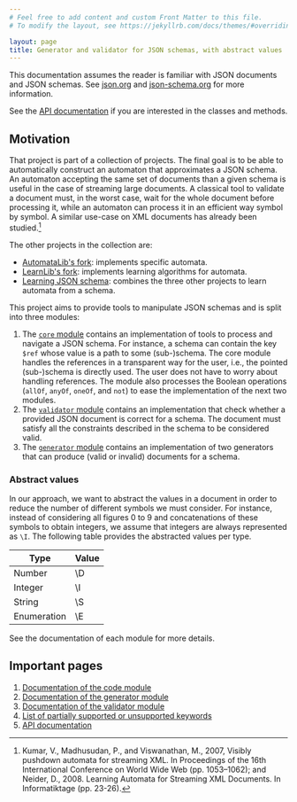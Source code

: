 ```yaml
---
# Feel free to add content and custom Front Matter to this file.
# To modify the layout, see https://jekyllrb.com/docs/themes/#overriding-theme-defaults

layout: page
title: Generator and validator for JSON schemas, with abstract values
---
```


This documentation assumes the reader is familiar with JSON documents and JSON schemas.
See [json.org] and [json-schema.org] for more information.

See the [API documentation](api/apidocs/index.html) if you are interested in the classes and methods.

## Motivation
That project is part of a collection of projects.
The final goal is to be able to automatically construct an automaton that approximates a JSON schema.
An automaton accepting the same set of documents than a given schema is useful in the case of streaming large documents.
A classical tool to validate a document must, in the worst case, wait for the whole document before processing it, while an automaton can process it in an efficient way symbol by symbol.
A similar use-case on XML documents has already been studied.[^1]

The other projects in the collection are:
  - [AutomataLib's fork](https://github.com/DocSkellington/automatalib): implements specific automata.
  - [LearnLib's fork](https://github.com/DocSkellington/learnlib): implements learning algorithms for automata.
  - [Learning JSON schema](https://github.com/DocSkellington/LearningJSONSchema): combines the three other projects to learn automata from a schema.

This project aims to provide tools to manipulate JSON schemas and is split into three modules:
  1. The [`core` module](core.html) contains an implementation of tools to process and navigate a JSON schema.
    For instance, a schema can contain the key `$ref` whose value is a path to some (sub-)schema.
    The core module handles the references in a transparent way for the user, i.e., the pointed (sub-)schema is directly used.
    The user does not have to worry about handling references.
    The module also processes the Boolean operations (`allOf`, `anyOf`, `oneOf`, and `not`) to ease the implementation of the next two modules.
  2. The [`validator` module](validator.html) contains an implementation that check whether a provided JSON document is correct for a schema.
    The document must satisfy all the constraints described in the schema to be considered valid.
  3. The [`generator` module](generator.html) contains an implementation of two generators that can produce (valid or invalid) documents for a schema.

### Abstract values
In our approach, we want to abstract the values in a document in order to reduce the number of different symbols we must consider.
For instance, instead of considering all figures 0 to 9 and concatenations of these symbols to obtain integers, we assume that integers are always represented as `\I`.
The following table provides the abstracted values per type.

| Type        | Value |
|-------------|-------|
| Number      | \D    |
| Integer     | \I    |
| String      | \S    |
| Enumeration | \E    |

See the documentation of each module for more details.

## Important pages
  1. [Documentation of the code module](core.html)
  2. [Documentation of the generator module](generator.html)
  3. [Documentation of the validator module](validator.html)
  4. [List of partially supported or unsupported keywords](keywords.html)
  5. [API documentation](api/apidocs/index.html)

[json.org]: https://www.json.org/json-en.html
[json-schema.org]: https://json-schema.org/
[^1]: Kumar, V., Madhusudan, P., and Viswanathan, M., 2007, Visibly pushdown automata for streaming XML. In Proceedings of the 16th International Conference on World Wide Web (pp. 1053–1062); and Neider, D., 2008. Learning Automata for Streaming XML Documents. In Informatiktage (pp.&nbsp;23-26).